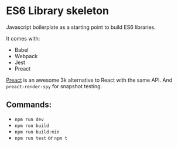 ES6 Library skeleton
====================

Javascript boilerplate as a starting point to build ES6 libraries. 

It comes with:
* Babel
* Webpack
* Jest
* Preact
 
[Preact](https://preactjs.com/) is an awesome 3k alternative to
React with the same API. And `preact-render-spy` for snapshot testing. 

## Commands:
* `npm run dev`
* `npm run build`
* `npm run build:min`
* `npm run test` or `npm t`